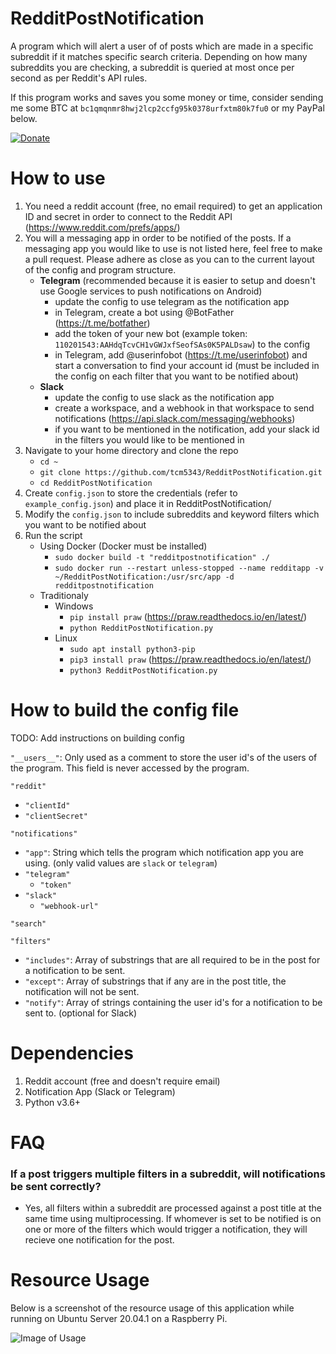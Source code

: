 # RedditPostNotification
A program which will alert a user of of posts which are made in a specific subreddit if it matches specific search criteria. Depending on how many subreddits you are checking, a subreddit is queried at most once per second as per Reddit's API rules.

If this program works and saves you some money or time, consider sending me some BTC at `bc1qmqnmr8hwj2lcp2ccfg95k0378urfxtm80k7fu0` or my PayPal below. 

[![Donate](https://img.shields.io/badge/Donate-PayPal-green.svg)](https://www.paypal.com/cgi-bin/webscr?cmd=_donations&business=WN85PYVLLLSKL&currency_code=USD)

# How to use
1. You need a reddit account (free, no email required) to get an application ID and secret in order to connect to the Reddit API (https://www.reddit.com/prefs/apps/)
2. You will a messaging app in order to be notified of the posts. If a messaging app you would like to use is not listed here, feel free to make a pull request. Please adhere as close as you can to the current layout of the config and program structure.
      * **Telegram** (recommended because it is easier to setup and doesn't use Google services to push notifications on Android)
          * update the config to use telegram as the notification app
          * in Telegram, create a bot using @BotFather (https://t.me/botfather)
          * add the token of your new bot (example token: `110201543:AAHdqTcvCH1vGWJxfSeofSAs0K5PALDsaw`) to the config
          * in Telegram, add @userinfobot (https://t.me/userinfobot) and start a conversation to find your account id (must be included in the config on each filter that you want to be notified about)
      * **Slack**
          * update the config to use slack as the notification app
          * create a workspace, and a webhook in that workspace to send notifications (https://api.slack.com/messaging/webhooks)
          * if you want to be mentioned in the notification, add your slack id in the filters you would like to be mentioned in
4. Navigate to your home directory and clone the repo
      * `cd ~`
      * `git clone https://github.com/tcm5343/RedditPostNotification.git`
      * `cd RedditPostNotification`
5. Create `config.json` to store the credentials (refer to `example_config.json`) and place it in RedditPostNotification/
6. Modify the `config.json` to include subreddits and keyword filters which you want to be notified about
7. Run the script
     * Using Docker (Docker must be installed)
          * `sudo docker build -t "redditpostnotification" ./`
          * `sudo docker run --restart unless-stopped --name redditapp -v ~/RedditPostNotification:/usr/src/app -d redditpostnotification`
     * Traditionaly
          * Windows
               * `pip install praw` (https://praw.readthedocs.io/en/latest/)
               * `python RedditPostNotification.py`
          * Linux
               * `sudo apt install python3-pip`
               * `pip3 install praw` (https://praw.readthedocs.io/en/latest/)
               * `python3 RedditPostNotification.py`

# How to build the config file
TODO: Add instructions on building config

`"__users__"`: Only used as a comment to store the user id's of the users of the program. This field is never accessed by the program.

`"reddit"`
- `"clientId"`
- `"clientSecret"`

`"notifications"`
- `"app"`: String which tells the program which notification app you are using. (only valid values are `slack` or `telegram`)
- `"telegram"`
     - `"token"`
- `"slack"`
     - `"webhook-url"`

`"search"`

`"filters"`
- `"includes"`: Array of substrings that are all required to be in the post for a notification to be sent.
- `"except"`: Array of substrings that if any are in the post title, the notification will not be sent.
- `"notify"`: Array of strings containing the user id's for a notification to be sent to. (optional for Slack)

# Dependencies
1. Reddit account (free and doesn't require email)
2. Notification App (Slack or Telegram)
3. Python v3.6+

# FAQ
### If a post triggers multiple filters in a subreddit, will notifications be sent correctly?
- Yes, all filters within a subreddit are processed against a post title at the same time using multiprocessing. If whomever is set to be notified is on one or more of the filters which would trigger a notification, they will recieve one notification for the post. 

# Resource Usage
Below is a screenshot of the resource usage of this application while running on Ubuntu Server 20.04.1 on a Raspberry Pi.

![Image of Usage](https://i.ibb.co/VxJVVtC/Screen-Shot-2021-04-11-at-9-50-08-PM.png)
